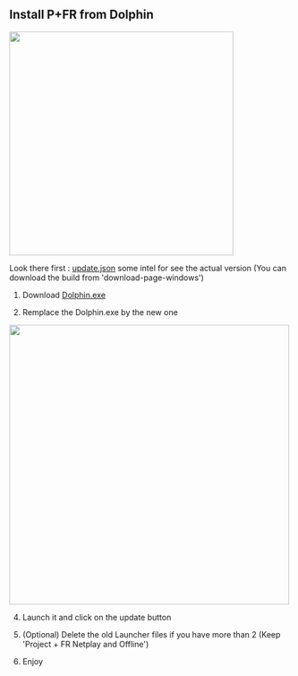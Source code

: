 
## Install P+FR from Dolphin


  <img src="https://github.com/Kenmak77/skills-github-pages/blob/main/French%20PM%20logo3.png?raw=true" width=400 align="center"/>

Look there first :
[update.json](https://kenmak77.github.io/skills-github-pages/update.json) some intel for see the actual version (You can download the build from 'download-page-windows')

1. Download [Dolphin.exe](https://github.com/Kenmak77/skills-github-pages/raw/refs/heads/main/Dolphin.exe)

2. Remplace the Dolphin.exe by the new one
<img src="https://github.com/Kenmak77/skills-github-pages/blob/main/Capture%20d'%C3%A9cran%202025-05-17%20030209.png?raw=true" width=500 align=left/>

4. Launch it and click on the update button

5. (Optional) Delete the old Launcher files if you have more than 2 (Keep 'Project + FR Netplay and Offline')

6. Enjoy

